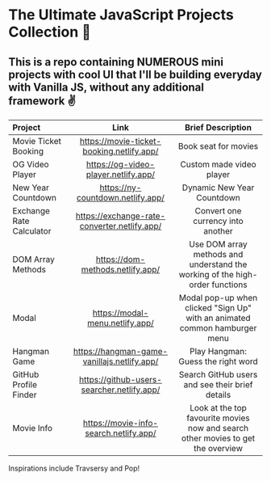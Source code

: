 # The Ultimate JavaScript Projects Collection 🚀
## This is a repo containing NUMEROUS mini projects with cool UI that I'll be building everyday with Vanilla JS, without any additional framework ✌


| Project        | Link          | Brief Description    
| :------------- | :----------: | :----------: 
| Movie Ticket Booking | https://movie-ticket-booking.netlify.app/  | Book seat for movies
| OG Video Player | https://og-video-player.netlify.app/  | Custom made video player
|New Year Countdown | https://ny-countdown.netlify.app/  | Dynamic New Year Countdown
|Exchange Rate Calculator  | https://exchange-rate-converter.netlify.app/ | Convert one currency into another
|DOM Array Methods  | https://dom-methods.netlify.app/| Use DOM array methods and understand the working of the high-order functions
|Modal | https://modal-menu.netlify.app/ | Modal pop-up when clicked "Sign Up" with an animated common hamburger menu
| Hangman Game| https://hangman-game-vanillajs.netlify.app/  | Play Hangman: Guess the right word
|GitHub Profile Finder| https://github-users-searcher.netlify.app/  | Search GitHub users and see their brief details
| Movie Info  | https://movie-info-search.netlify.app/  | Look at the top favourite movies now and search other movies to get the overview

Inspirations include Travsersy and Pop!
